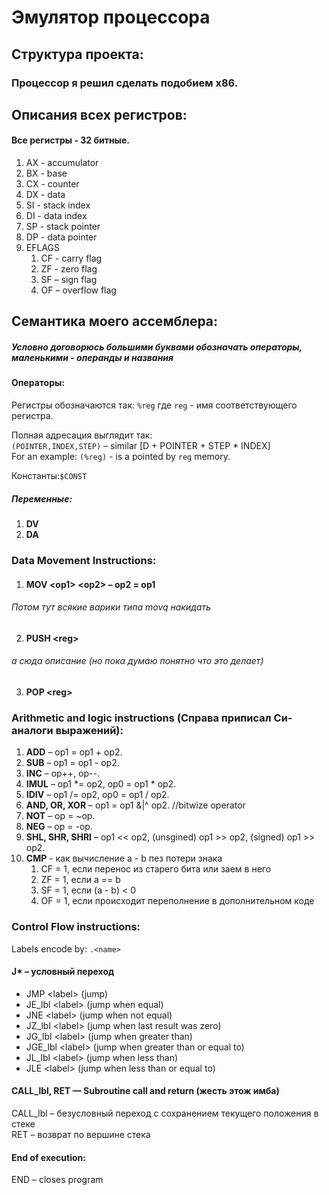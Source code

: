 # Эмулятор процессора
## Структура проекта:

### Процессор я решил сделать подобием x86.

## Описания всех регистров:
#### Все регистры - 32 битные.
1. AX - accumulator
2. BX - base
3. CX - counter
4. DX - data
5. SI - stack index
6. DI - data index
7. SP - stack pointer
8. DP - data pointer
9. EFLAGS
   1. CF - carry flag
   2. ZF - zero flag
   3. SF – sign flag
   4. OF – overflow flag

## Семантика моего ассемблера:
##### Условно договорюсь большими буквами обозначать операторы, маленькими - операнды и названия

#### Операторы:
Регистры обозначаются так: `%reg` где `reg` - имя соответствующего регистра.

Полная адресация выглядит так:\
`(POINTER,INDEX,STEP)` – similar [D + POINTER + STEP * INDEX]\
For an example:
`(%reg)` - is a pointed by `reg` memory.

Константы:`$CONST`

##### Переменные:
1. **DV <name>**
2. **DA <count> <name>**

### Data Movement Instructions:

1. #### MOV \<op1> \<op2> – op2 = op1
###### Потом тут всякие варики типа movq накидать
2. #### PUSH \<reg>
###### а сюда описание (но пока думаю понятно что это делает)
3. #### POP \<reg>

### Arithmetic and logic instructions (Справа приписал Си-аналоги выражений):

1. **ADD**  – op1 = op1 + op2.
2. **SUB** – op1 = op1 - op2.
3. **INC** – op++, op--.
4. **IMUL** – op1 *= op2, op0 = op1 * op2.
5. **IDIV** – op1 /= op2, op0 = op1 / op2.
6. **AND, OR, XOR** – op1 = op1 &|^ op2. //bitwize operator
7. **NOT** – op = ~op.
8. **NEG** – op = -op.
9. **SHL, SHR, SHRI** – op1 << op2, (unsgined) op1 >> op2, (signed) op1 >> op2.
10. **CMP** - как вычисление a - b пез потери знака
    1. CF = 1, если перенос из старего бита или заем в него
    2. ZF = 1, если a == b
    3. SF = 1, если (a - b) < 0
    4. OF = 1, если происходит переполнение в дополнительном коде

### Control Flow instructions:

Labels encode by: `.<name>`

#### J* – условный переход
* JMP \<label> (jump)
* JE_lbl \<label> (jump when equal)
* JNE \<label> (jump when not equal)
* JZ_lbl \<label> (jump when last result was zero)
* JG_lbl \<label> (jump when greater than)
* JGE_lbl \<label> (jump when greater than or equal to)
* JL_lbl \<label> (jump when less than)
* JLE \<label> (jump when less than or equal to)

#### CALL_lbl, RET — Subroutine call and return (жесть этож имба)
CALL_lbl <label> – безусловный переход с сохранением текущего положения в стеке\
RET – возврат по вершине стека

#### End of execution:
END – closes program

